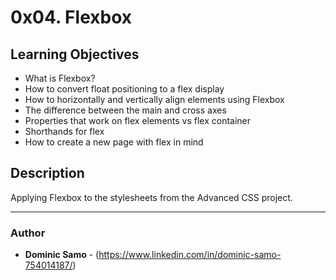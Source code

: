 # 0x04. Flexbox

## Learning Objectives
- What is Flexbox?
- How to convert float positioning to a flex display
- How to horizontally and vertically align elements using Flexbox
- The difference between the main and cross axes
- Properties that work on flex elements vs flex container
- Shorthands for flex
- How to create a new page with flex in mind

## Description
Applying Flexbox to the stylesheets from the Advanced CSS project.

---

### Author
* **Dominic Samo** - (https://www.linkedin.com/in/dominic-samo-754014187/)





